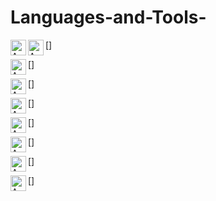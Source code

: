 # Languages-and-Tools-

[<img align="left" alt="AWS" width="25px" src="https://cdn.jsdelivr.net/gh/devicons/devicon/icons/python/python-original.svg" />](Python)

[<img align="left" alt="AWS" width="25px" src="https://cdn.jsdelivr.net/gh/devicons/devicon/icons/jupyter/jupyter-original.svg" />]

[<img align="left" alt="AWS" width="25px"  src="https://cdn.jsdelivr.net/gh/devicons/devicon/icons/pandas/pandas-original.svg" />]

[<img align="left" alt="AWS" width="25px" src="https://cdn.jsdelivr.net/gh/devicons/devicon/icons/sqlite/sqlite-original.svg" />]

[<img align="left" alt="AWS" width="25px"  src="https://cdn.jsdelivr.net/gh/devicons/devicon/icons/mysql/mysql-original.svg" />]

[<img align="left" alt="AWS" width="25px"  src="https://cdn.jsdelivr.net/gh/devicons/devicon/icons/numpy/numpy-original.svg" />]

[<img align="left" alt="AWS" width="25px"  src="https://cdn.jsdelivr.net/gh/devicons/devicon/icons/markdown/markdown-original.svg" />]

[<img align="left" alt="AWS" width="25px"  src="https://cdn.jsdelivr.net/gh/devicons/devicon/icons/css3/css3-original.svg" />]

[<img align="left" alt="AWS" width="25px"  src="https://cdn.jsdelivr.net/gh/devicons/devicon/icons/html5/html5-plain.svg" />]
